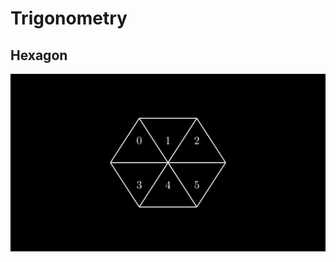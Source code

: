 # Trigonometry
## Hexagon
[![Video Alt Text](/Media/Images/Hexagon.png)](/Media/Videos/Hexagon.mp4)
